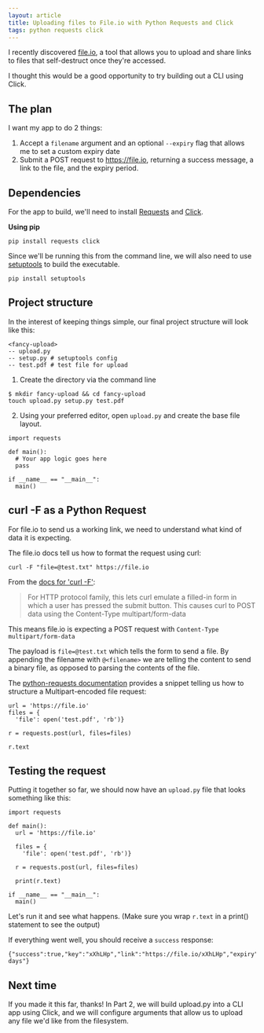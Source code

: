 ```yaml
---
layout: article
title: Uploading files to File.io with Python Requests and Click
tags: python requests click
---
```


I recently discovered [file.io](https://file.io), a tool that allows you to upload and share links to files that self-destruct once they're accessed.

I thought this would be a good opportunity to try building out a CLI using Click. 

## The plan

I want my app to do 2 things: 

1. Accept a `filename` argument and an optional `--expiry` flag that allows me to set a custom expiry date
2. Submit a POST request to https://file.io, returning a success message, a link to the file, and the expiry period.

## Dependencies

For the app to build, we'll need to install [Requests](http://docs.python-requests.org/en/master/) and [Click](https://click.palletsprojects.com/en/7.x/). 

**Using pip**

`pip install requests click`

Since we'll be running this from the command line, we will also need to use [setuptools](https://setuptools.readthedocs.io/en/latest/) to build the executable. 

`pip install setuptools`

## Project structure

In the interest of keeping things simple, our final project structure will look like this:

```
<fancy-upload>
-- upload.py 
-- setup.py # setuptools config
-- test.pdf # test file for upload
```

1. Create the directory via the command line

```
$ mkdir fancy-upload && cd fancy-upload
touch upload.py setup.py test.pdf   
```

2. Using your preferred editor, open `upload.py` and create the base file layout.


```
import requests

def main():
  # Your app logic goes here
  pass

if __name__ == "__main__":
  main()
```

## curl -F as a Python Request

For file.io to send us a working link, we need to understand what kind of data it is expecting. 

The file.io docs tell us how to format the request using curl: 

`curl -F "file=@test.txt" https://file.io`

From the [docs for 'curl -F'](https://curl.haxx.se/docs/manpage.html#-F):

> For HTTP protocol family, this lets curl emulate a filled-in form in which a user has pressed the submit button. This causes curl to POST data using the Content-Type multipart/form-data

This means file.io is expecting a POST request with `Content-Type multipart/form-data` 

The payload is `file=@test.txt` which tells the form to send a file. By appending the filename with `@<filename>` we are telling the content to send a binary file, as opposed to parsing the contents of the file.

The [python-requests documentation](http://docs.python-requests.org/en/master/user/quickstart/#post-a-multipart-encoded-file) provides a snippet telling us how to structure a Multipart-encoded file request:

```
url = 'https://file.io'
files = {
  'file': open('test.pdf', 'rb')}

r = requests.post(url, files=files)

r.text
```

## Testing the request

Putting it together so far, we should now have an `upload.py` file that looks something like this:


```
import requests

def main():
  url = 'https://file.io'

  files = {
    'file': open('test.pdf', 'rb')}

  r = requests.post(url, files=files)

  print(r.text)

if __name__ == "__main__":
  main()
```

Let's run it and see what happens. (Make sure you wrap `r.text` in a print() statement to see the output)

If everything went well, you should receive a `success` response: 

```
{"success":true,"key":"xXhLHp","link":"https://file.io/xXhLHp","expiry":"14 days"}
```

## Next time

If you made it this far, thanks! In Part 2, we will build upload.py into a CLI app using Click, and we will configure arguments that allow us to upload any file we'd like from the filesystem.

